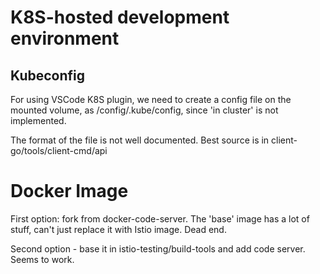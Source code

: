 # K8S-hosted development environment

## Kubeconfig

For using VSCode K8S plugin, we need to create a config file
on the mounted volume, as /config/.kube/config, since 'in cluster'
is not implemented.

The format of the file is not well documented. Best source
is in client-go/tools/client-cmd/api

# Docker Image

First option: fork from docker-code-server.
The 'base' image has a lot of stuff, can't just replace it
with Istio image. Dead end.


Second option - base it in istio-testing/build-tools and add code server.
Seems to work.

```shell script

```

